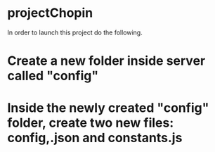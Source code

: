 # projectChopin

In order to launch this project do the following.

# Create a new folder inside server called "config"
# Inside the newly created "config" folder, create two new files: config,.json and constants.js
